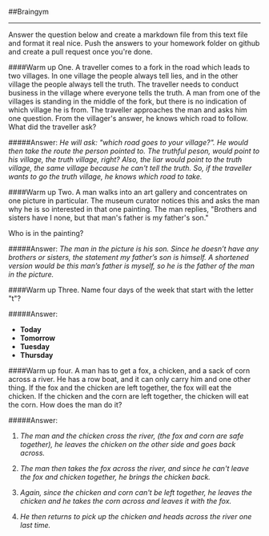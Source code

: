 ##Braingym 
_____________
Answer the question below and create a markdown file from this text file and format it real nice. Push the answers to your homework folder on github and create a pull request once you're done. 

####Warm up One.
A traveller comes to a fork in the road which leads to two villages. In one village the people always tell lies, and in the other village the people always tell the truth. The traveller needs to conduct business in the village where everyone tells the truth. A man from one of the villages is standing in the middle of the fork, but there is no indication of which village he is from. The traveller approaches the man and asks him one question. From the villager's answer, he knows which road to follow. What did the traveller ask?

#####Answer:
*He will ask: "which road goes to your village?". He would then take the route the person pointed to. The truthful peson, would point to  his village, the truth village, right? Also, the liar would point to the truth village, the same village because he can't tell the truth. So, if the traveller wants to go the truth village, he knows which road to take.*


####Warm up Two.
A man walks into an art gallery and concentrates on one picture in particular. The museum curator notices this and asks the man why he is so interested in that one painting. The man replies, "Brothers and sisters have I none, but that man's father is my father's son."

Who is in the painting?

#####Answer:
*The man in the picture is his son. Since he doesn’t have any brothers or sisters, the statement my father’s son is himself. A shortened version would be this man’s father is myself, so he is the father of the man in the picture.*


####Warm up Three.
Name four days of the week that start with the letter "t"?

#####Answer:
- **Today** 
- **Tomorrow** 
- **Tuesday** 
- **Thursday**

####Warm up four.
A man has to get a fox, a chicken, and a sack of corn across a river. He has a row boat, and it can only carry him and one other thing. If the fox and the chicken are left together, the fox will eat the chicken. If the chicken and the corn are left together, the chicken will eat the corn. How does the man do it?

#####Answer:
1. *The man and the chicken cross the river, (the fox and corn are safe together), he leaves the chicken on the other side and goes back across.*

2. *The man then takes the fox across the river, and since he can't leave the fox and chicken together, he brings the chicken back.*

3. *Again, since the chicken and corn can't be left together, he leaves the chicken and he takes the corn across and leaves it with the fox.*

4. *He then returns to pick up the chicken and heads across the river one last time.*

